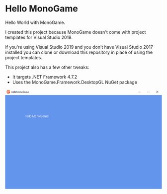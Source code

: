 # Hello MonoGame

Hello World with MonoGame.

I created this project because MonoGame doesn't come with project templates for Visual Studio 2019.

If you're using Visual Studio 2019 and you don't have Visual Studio 2017 installed you can clone or download this repository in place of using the project templates.

This project also has a few other tweaks:

 - It targets .NET Framework 4.7.2
 - Uses the MonoGame.Framework.DesktopGL NuGet package

![screenshot](screenshot.png)
